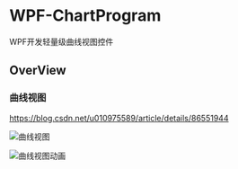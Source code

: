 ﻿# WPF-ChartProgram

WPF开发轻量级曲线视图控件

## OverView 

### 曲线视图

https://blog.csdn.net/u010975589/article/details/86551944

![曲线视图](https://github.com/HeBianGu/WPF-SystemKeyboard/blob/master/Document/曲线视图.png)

![曲线视图动画](https://github.com/HeBianGu/WPF-SystemKeyboard/blob/master/Document/曲线视图.gif)


